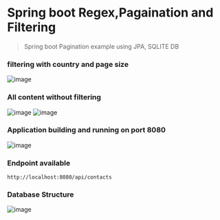 # Spring boot Regex,Pagaination and Filtering

> Spring boot Pagination example using JPA, SQLITE DB

### filtering with country and page size
![image](https://user-images.githubusercontent.com/33205781/159362428-436ecbc9-8fe0-4512-970e-c14e43b10fc2.png)

### All content without filtering

![image](https://user-images.githubusercontent.com/33205781/159362774-967bb4f1-4ed0-41d5-820d-3e200ed9e86e.png)
![image](https://user-images.githubusercontent.com/33205781/159363418-fe2936a2-0545-4e4b-8cb3-a40875ef5592.png)


### Application building and running on port 8080

![image](https://user-images.githubusercontent.com/33205781/159363027-c68383e2-795f-4c38-9400-fe936e50e2ce.png)

### Endpoint available 

`http://localhost:8080/api/contacts`

### Database Structure

![image](https://user-images.githubusercontent.com/33205781/159363721-860d0680-1a1e-4003-8ec9-2e931efa03fe.png)





